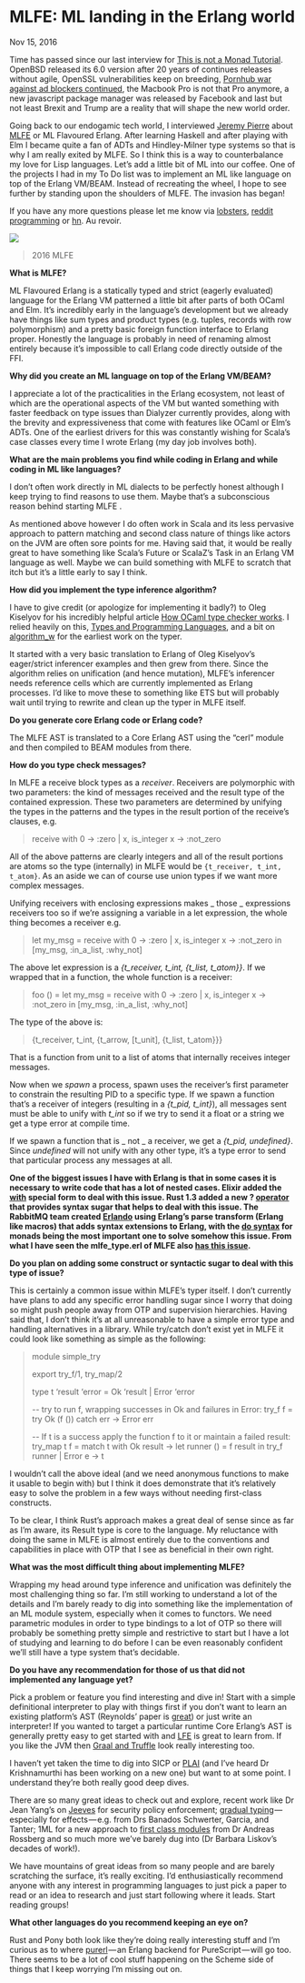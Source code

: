 # MLFE: ML landing in the Erlang world

Nov 15, 2016

Time has passed since our last interview for [This is not a Monad Tutorial](http://notamonadtutorial.com/). OpenBSD released its 6.0 version after 20 years of continues releases without agile, OpenSSL vulnerabilities keep on breeding, [Pornhub war against ad blockers continued](http://blog.bugreplay.com/post/152579164219/pornhubdodgesadblockersusingwebsockets), the Macbook Pro is not that Pro anymore, a new javascript package manager was released by Facebook and last but not least Brexit and Trump are a reality that will shape the new world order.

Going back to our endogamic tech world, I interviewed [Jeremy Pierre](http://noisycode.com/) about [MLFE](https://github.com/j14159/mlfe) or ML Flavoured Erlang. After learning Haskell and after playing with Elm I became quite a fan of ADTs and Hindley-Milner type systems so that is why I am really exited by MLFE. So I think this is a way to counterbalance my love for Lisp languages. Let’s add a little bit of ML into our coffee. One of the projects I had in my To Do list was to implement an ML like language on top of the Erlang VM/BEAM. Instead of recreating the wheel, I hope to see further by standing upon the shoulders of MLFE. The invasion has began!

If you have any more questions please let me know via [lobsters](https://lobste.rs/s/vw8zb2/d_day_invasion_with_mlfe_ml_landing_erlang), [reddit programming](https://www.reddit.com/r/programming/comments/5d2ooi/dday_invasion_with_mlfe_ml_landing_in_the_erlang/) or [hn](https://news.ycombinator.com/item?id=12958099). Au revoir.

![](https://cdn-images-1.medium.com/max/800/1*VHoeeRQqosE3Woi37aHFeA.jpeg)
>2016 MLFE

**What is MLFE?**

ML Flavoured Erlang is a statically typed and strict (eagerly evaluated) language for the Erlang VM patterned a little bit after parts of both OCaml and Elm. It’s incredibly early in the language’s development but we already have things like sum types and product types (e.g. tuples, records with row polymorphism) and a pretty basic foreign function interface to Erlang proper. Honestly the language is probably in need of renaming almost entirely because it’s impossible to call Erlang code directly outside of the FFI.
 
**Why did you create an ML language on top of the Erlang VM/BEAM?**

I appreciate a lot of the practicalities in the Erlang ecosystem, not least of which are the operational aspects of the VM but wanted something with faster feedback on type issues than Dialyzer currently provides, along with the brevity and expressiveness that come with features like OCaml or Elm’s ADTs. One of the earliest drivers for this was constantly wishing for Scala’s case classes every time I wrote Erlang (my day job involves both).

**What are the main problems you find while coding in Erlang and while coding in ML like languages?**

I don’t often work directly in ML dialects to be perfectly honest although I keep trying to find reasons to use them. Maybe that’s a subconscious reason behind starting MLFE .

As mentioned above however I do often work in Scala and its less pervasive approach to pattern matching and second class nature of things like actors on the JVM are often sore points for me. Having said that, it would be really great to have something like Scala’s Future or ScalaZ’s Task in an Erlang VM language as well. Maybe we can build something with MLFE to scratch that itch but it’s a little early to say I think.

**How did you implement the type inference algorithm?**

I have to give credit (or apologize for implementing it badly?) to Oleg Kiselyov for his incredibly helpful article [How OCaml type checker works](http://okmij.org/ftp/ML/generalization.html). I relied heavily on this, [Types and Programming Languages](https://www.cis.upenn.edu/~bcpierce/tapl/), and a bit on [algorithm_w](https://github.com/tomprimozic/type-systems/tree/master/algorithm_w) for the earliest work on the typer.

It started with a very basic translation to Erlang of Oleg Kiselyov’s eager/strict inferencer examples and then grew from there. Since the algorithm relies on unification (and hence mutation), MLFE’s inferencer needs reference cells which are currently implemented as Erlang processes. I’d like to move these to something like ETS but will probably wait until trying to rewrite and clean up the typer in MLFE itself.
 
**Do you generate core Erlang code or Erlang code?**

The MLFE AST is translated to a Core Erlang AST using the “cerl” module and then compiled to BEAM modules from there.

**How do you type check messages?**

In MLFE a receive block types as a _receiver_. Receivers are polymorphic with two parameters: the kind of messages received and the result type of the contained expression. These two parameters are determined by unifying the types in the patterns and the types in the result portion of the receive’s clauses, e.g.

>receive with 
> 0 -> :zero
> | x, is_integer x -> :not_zero

All of the above patterns are clearly integers and all of the result portions are atoms so the type (internally) in MLFE would be `{t_receiver, t_int, t_atom}`. As an aside we can of course use union types if we want more complex messages.

Unifying receivers with enclosing expressions makes _ those _ expressions receivers too so if we’re assigning a variable in a let expression, the whole thing becomes a receiver e.g.

>let my_msg = receive with
> 0 -> :zero
> | x, is_integer x -> :not_zero 
>in [my_msg, :in_a_list, :why_not]

The above let expression is a _{t_receiver, t_int, {t_list, t_atom}}_. If we wrapped that in a function, the whole function is a receiver:

>foo () = let my_msg = receive with 
> 0 -> :zero
> | x, is_integer x -> :not_zero 
>in [my_msg, :in_a_list, :why_not]

The type of the above is:

>{t_receiver, t_int, {t_arrow, [t_unit], {t_list, t_atom}}}

That is a function from unit to a list of atoms that internally receives integer messages.

Now when we _spawn_ a process, spawn uses the receiver’s first parameter to constrain the resulting PID to a specific type. If we spawn a function that’s a receiver of integers (resulting in a _{t_pid, t_int}_), all messages sent must be able to unify with _t_int_ so if we try to send it a float or a string we get a type error at compile time.

If we spawn a function that is _ not _ a receiver, we get a _{t_pid, undefined}_. Since _undefined_ will not unify with any other type, it’s a type error to send that particular process any messages at all.

**One of the biggest issues I have with Erlang is that in some cases it is necessary to write code that has a lot of nested cases. Elixir added the  [with](http://learningelixir.joekain.com/learning-elixir-with/) special form to deal with this issue. Rust 1.3 added a new ? [operator](https://blog.rust-lang.org/2016/11/10/Rust-1.13.html#the--operator) that provides syntax sugar that helps to deal with this issue. The RabbitMQ team created [Erlando](https://www.rabbitmq.com/blog/2011/05/17/can-you-hear-the-drums-erlando/) using Erlang’s parse transform (Erlang like macros) that adds syntax extensions to Erlang, with the [do syntax](https://github.com/rabbitmq/erlando#user-content-lots-of-different-types-of-monads) for monads being the most important one to solve somehow this issue. From what I have seen the mlfe_type.erl of MLFE also [has this issue](https://github.com/j14159/mlfe/blob/master/src/mlfe_typer.erl#L403-L427).**

**Do you plan on adding some construct or syntactic sugar to deal with this type of issue?**

This is certainly a common issue within MLFE’s typer itself. I don’t currently have plans to add any specific error handling sugar since I worry that doing so might push people away from OTP and supervision hierarchies. Having said that, I don’t think it’s at all unreasonable to have a simple error type and handling alternatives in a library. While try/catch don’t exist yet in MLFE it could look like something as simple as the following:

>module simple_try
>
>export try_f/1, try_map/2
>
>type t ‘result ‘error = Ok ‘result | Error ‘error
>
>-- try to run f, wrapping successes in Ok and failures in Error:
>try_f f = try
> Ok (f ())
>catch 
> err -> Error err
>
>-- If t is a success apply the function f to it or maintain a failed result:
>try_map t f = match t with
> Ok result -> let runner () = f result in try_f runner
> | Error e -> t
>
I wouldn’t call the above ideal (and we need anonymous functions to make it usable to begin with) but I think it does demonstrate that it’s relatively easy to solve the problem in a few ways without needing first-class constructs.

To be clear, I think Rust’s approach makes a great deal of sense since as far as I’m aware, its Result type is core to the language. My reluctance with doing the same in MLFE is almost entirely due to the conventions and capabilities in place with OTP that I see as beneficial in their own right.

**What was the most difficult thing about implementing MLFE?**

Wrapping my head around type inference and unification was definitely the most challenging thing so far. I’m still working to understand a lot of the details and I’m barely ready to dig into something like the implementation of an ML module system, especially when it comes to functors. We need parametric modules in order to type bindings to a lot of OTP so there will probably be something pretty simple and restrictive to start but I have a lot of studying and learning to do before I can be even reasonably confident we’ll still have a type system that’s decidable.
 
**Do you have any recommendation for those of us that did not implemented any language yet?**

Pick a problem or feature you find interesting and dive in! Start with a simple definitional interpreter to play with things first if you don’t want to learn an existing platform’s AST (Reynolds’ paper is [great](http://surface.syr.edu/cgi/viewcontent.cgi?article=1012&context=lcsmith_other)) or just write an interpreter! If you wanted to target a particular runtime Core Erlang’s AST is generally pretty easy to get started with and [LFE](https://github.com/lfe/) is great to learn from. If you like the JVM then [Graal and Truffle](https://github.com/graalvm) look really interesting too.

I haven’t yet taken the time to dig into SICP or [PLAI](http://cs.brown.edu/~sk/Publications/Books/ProgLangs/) (and I’ve heard Dr Krishnamurthi has been working on a new one) but want to at some point. I understand they’re both really good deep dives.

There are so many great ideas to check out and explore, recent work like Dr Jean Yang’s on [Jeeves](http://projects.csail.mit.edu/jeeves/) for security policy enforcement; [gradual typing](http://www.cs.ubc.ca/~rxg/gtes.pdf) — especially for effects — e.g. from Drs Banados Schwerter, Garcia, and Tanter; 1ML for a new approach to [first class modules](https://people.mpi-sws.org/~rossberg/1ml/) from Dr Andreas Rossberg and so much more we’ve barely dug into (Dr Barbara Liskov’s decades of work!).

We have mountains of great ideas from so many people and are barely scratching the surface, it’s really exciting. I’d enthusiastically recommend anyone with any interest in programming languages to just pick a paper to read or an idea to research and just start following where it leads. Start reading groups!
 
**What other languages do you recommend keeping an eye on?**

Rust and Pony both look like they’re doing really interesting stuff and I’m curious as to where [purerl](https://github.com/purerl) — an Erlang backend for PureScript — will go too. There seems to be a lot of cool stuff happening on the Scheme side of things that I keep worrying I’m missing out on.
